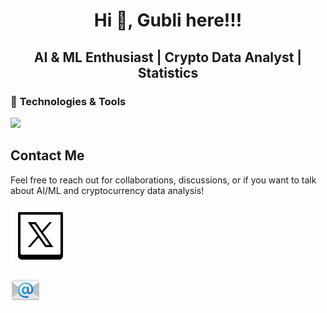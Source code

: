 <h1 align="center">

Hi 👋, Gubli here!!!

</h1>

<h2 align="center">

AI & ML Enthusiast \| Crypto Data Analyst \| Statistics

</h2>

### 🧰 **Technologies & Tools**

<p align="center">

<a href="https://skillicons.dev"> <img src="https://skillicons.dev/icons?i=python,r,pytorch,anaconda,docker,bash,git,linux,md,sklearn,ubuntu,tensorflow,sqlite,postgres,keras,polars"/> </a>

</p>

## Contact Me

Feel free to reach out for collaborations, discussions, or if you want to talk about AI/ML and cryptocurrency data analysis!

[![](images/x.svg)](https://x.com/gublix)

[![](images/email-02.png)](https://app.tuta.com/mail/tisina@tuta.io)
